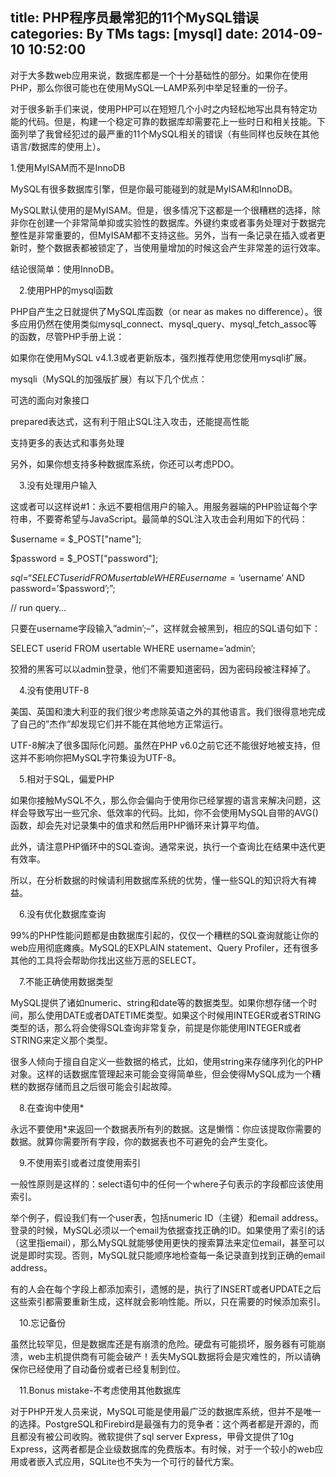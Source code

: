 title: PHP程序员最常犯的11个MySQL错误
categories: By TMs
tags: [mysql]
date: 2014-09-10 10:52:00
---

对于大多数web应用来说，数据库都是一个十分基础性的部分。如果你在使用PHP，那么你很可能也在使用MySQL—LAMP系列中举足轻重的一份子。

对于很多新手们来说，使用PHP可以在短短几个小时之内轻松地写出具有特定功能的代码。但是，构建一个稳定可靠的数据库却需要花上一些时日和相关技能。下面列举了我曾经犯过的最严重的11个MySQL相关的错误（有些同样也反映在其他语言/数据库的使用上）。

 

1.使用MyISAM而不是InnoDB

MySQL有很多数据库引擎，但是你最可能碰到的就是MyISAM和InnoDB。

MySQL默认使用的是MyISAM。但是，很多情况下这都是一个很糟糕的选择，除非你在创建一个非常简单抑或实验性的数据库。外键约束或者事务处理对于数据完整性是非常重要的，但MyISAM都不支持这些。另外，当有一条记录在插入或者更新时，整个数据表都被锁定了，当使用量增加的时候这会产生非常差的运行效率。

结论很简单：使用InnoDB。

　2.使用PHP的mysql函数

PHP自产生之日就提供了MySQL库函数（or near as makes no difference）。很多应用仍然在使用类似mysql_connect、mysql_query、mysql_fetch_assoc等的函数，尽管PHP手册上说：

如果你在使用MySQL v4.1.3或者更新版本，强烈推荐使用您使用mysqli扩展。

mysqli（MySQL的加强版扩展）有以下几个优点：

可选的面向对象接口

prepared表达式，这有利于阻止SQL注入攻击，还能提高性能

支持更多的表达式和事务处理

另外，如果你想支持多种数据库系统，你还可以考虑PDO。

　3.没有处理用户输入

这或者可以这样说#1：永远不要相信用户的输入。用服务器端的PHP验证每个字符串，不要寄希望与JavaScript。最简单的SQL注入攻击会利用如下的代码：

$username = $_POST["name"];

$password = $_POST["password"];

$sql = “SELECT userid FROM usertable WHERE username=’$username’ AND password=’$password’;”;

// run query…

只要在username字段输入”admin’;–”，这样就会被黑到，相应的SQL语句如下：

SELECT userid FROM usertable WHERE username=’admin’;

狡猾的黑客可以以admin登录，他们不需要知道密码，因为密码段被注释掉了。

　4.没有使用UTF-8

美国、英国和澳大利亚的我们很少考虑除英语之外的其他语言。我们很得意地完成了自己的”杰作”却发现它们并不能在其他地方正常运行。

UTF-8解决了很多国际化问题。虽然在PHP v6.0之前它还不能很好地被支持，但这并不影响你把MySQL字符集设为UTF-8。

　5.相对于SQL，偏爱PHP

如果你接触MySQL不久，那么你会偏向于使用你已经掌握的语言来解决问题，这样会导致写出一些冗余、低效率的代码。比如，你不会使用MySQL自带的AVG()函数，却会先对记录集中的值求和然后用PHP循环来计算平均值。

此外，请注意PHP循环中的SQL查询。通常来说，执行一个查询比在结果中迭代更有效率。

所以，在分析数据的时候请利用数据库系统的优势，懂一些SQL的知识将大有裨益。

　6.没有优化数据库查询

99%的PHP性能问题都是由数据库引起的，仅仅一个糟糕的SQL查询就能让你的web应用彻底瘫痪。MySQL的EXPLAIN statement、Query Profiler，还有很多其他的工具将会帮助你找出这些万恶的SELECT。

　7.不能正确使用数据类型

MySQL提供了诸如numeric、string和date等的数据类型。如果你想存储一个时间，那么使用DATE或者DATETIME类型。如果这个时候用INTEGER或者STRING类型的话，那么将会使得SQL查询非常复杂，前提是你能使用INTEGER或者STRING来定义那个类型。

很多人倾向于擅自自定义一些数据的格式，比如，使用string来存储序列化的PHP对象。这样的话数据库管理起来可能会变得简单些，但会使得MySQL成为一个糟糕的数据存储而且之后很可能会引起故障。

　8.在查询中使用*

永远不要使用*来返回一个数据表所有列的数据。这是懒惰：你应该提取你需要的数据。就算你需要所有字段，你的数据表也不可避免的会产生变化。

　9.不使用索引或者过度使用索引

一般性原则是这样的：select语句中的任何一个where子句表示的字段都应该使用索引。

举个例子，假设我们有一个user表，包括numeric ID（主键）和email address。登录的时候，MySQL必须以一个email为依据查找正确的ID。如果使用了索引的话（这里指email），那么MySQL就能够使用更快的搜索算法来定位email，甚至可以说是即时实现。否则，MySQL就只能顺序地检查每一条记录直到找到正确的email address。

有的人会在每个字段上都添加索引，遗憾的是，执行了INSERT或者UPDATE之后这些索引都需要重新生成，这样就会影响性能。所以，只在需要的时候添加索引。

　10.忘记备份

虽然比较罕见，但是数据库还是有崩溃的危险。硬盘有可能损坏，服务器有可能崩溃，web主机提供商有可能会破产！丢失MySQL数据将会是灾难性的，所以请确保你已经使用了自动备份或者已经复制到位。

　11.Bonus mistake-不考虑使用其他数据库

对于PHP开发人员来说，MySQL可能是使用最广泛的数据库系统，但并不是唯一的选择。PostgreSQL和Firebird是最强有力的竞争者：这个两者都是开源的，而且都没有被公司收购。微软提供了sql server Express，甲骨文提供了10g Express，这两者都是企业级数据库的免费版本。有时候，对于一个较小的web应用或者嵌入式应用，SQLite也不失为一个可行的替代方案。
